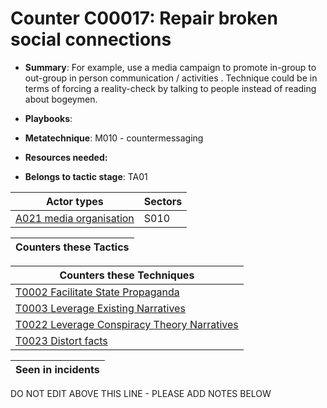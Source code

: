 # Counter C00017: Repair broken social connections

* **Summary**: For example, use a media campaign to promote in-group to out-group in person communication / activities . Technique could be in terms of forcing a reality-check by talking to people instead of reading about bogeymen. 

* **Playbooks**: 

* **Metatechnique**: M010 - countermessaging

* **Resources needed:** 

* **Belongs to tactic stage**: TA01


| Actor types | Sectors |
| ----------- | ------- |
| [A021 media organisation](../generated_pages/actortypes/A021.md) | S010 |



| Counters these Tactics |
| ---------------------- |



| Counters these Techniques |
| ------------------------- |
| [T0002 Facilitate State Propaganda](../generated_pages/techniques/T0002.md) |
| [T0003 Leverage Existing Narratives](../generated_pages/techniques/T0003.md) |
| [T0022 Leverage Conspiracy Theory Narratives](../generated_pages/techniques/T0022.md) |
| [T0023 Distort facts](../generated_pages/techniques/T0023.md) |



| Seen in incidents |
| ----------------- |


DO NOT EDIT ABOVE THIS LINE - PLEASE ADD NOTES BELOW